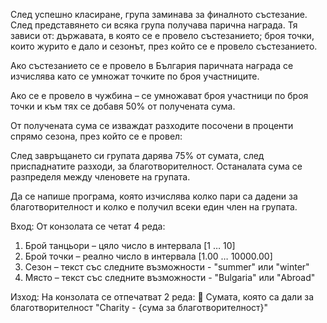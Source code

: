 След успешно класиране, група заминава за финалното състезание. След представянето си всяка група
получава парична награда. Тя зависи от: държавата, в която се е провело състезанието; броя точки, които
журито е дало и сезонът, през който се е провело състезанието. 

Ако състезанието се е провело в България паричната награда се изчислява като се умножат точките
по броя участниците.

Ако се е провело в чужбина – се умножават броя участници по броя точки и към тях се добавя 50% от
получената сума.

От получената сума се изваждат разходите посочени в проценти спрямо сезона, през който се е провел:

След завръщането си групата дарява 75% от сумата, след приспаднатите разходи, за благотворителност.
Останалата сума се разпределя между членовете на групата.

Да се напише програма, която изчислява колко пари са дадени за благотворителност и колко е получил
всеки един член на групата. 

Вход:
От конзолата се четат 4 реда:
1. Брой танцьори – цяло число в интервала [1 … 10]
2. Брой точки – реално число в интервала [1.00 … 10000.00]
3. Сезон – текст със следните възможности - "summer" или "winter"
4. Място – текст със следните възможности - "Bulgaria" или "Abroad"

Изход:
На конзолата се отпечатват 2 реда:
 Сумата, която са дали за благотворителност
"Charity - {сума за благотворителност}"
